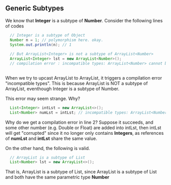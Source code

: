 ## Generic Subtypes

We know that **Integer** is a subtype of **Number**. Consider the following lines of codes
```java
  // Integer is a subtype of Object
  Number n = 1; // polymorphism here. okay.
  System.out.println(n); // 1
  
  // But ArrayList<Integer> is not a subtype of ArrayList<Number>
  ArrayList<Integer> lst = new ArrayList<Number>();
  // compilation error : incompatible types: ArrayList<Number> cannot be converted to ArrayList<Integer>
  
```

When we try to upcast ArrayList<Integer> to ArrayList<Number>, it triggers a compilation error "incompatible types".
This is because ArrayList<Integer> is NOT a subtype of ArrayList<Number>, eventhough Integer is a subtype of Number.

This error may seem strange. Why? 
```java
  List<Integer> intLst = new ArrayList<>();
  List<Number> numLst = intLst; // incompatible types: ArrayList<Number> cannot be converted to ArrayList<Integer>.
```

Why do we get a compilation error in line 2? Suppose it succeeds, and some other number (e.g. Double or Float) are added into intLst,
then intLst will get "corrupted" since it no longer only contains **Integers**, as references of **numLst** and **intLst** share the same value.

On the other hand, the following is valid.
```java
  // ArrayList is a subtype of List
  List<Number> lst = new ArrayList<>();
```
That is, ArrayList<Number> is a subtype of List<Number>, since ArrayList is a subtype of List and both have the same parametric type **Number**
